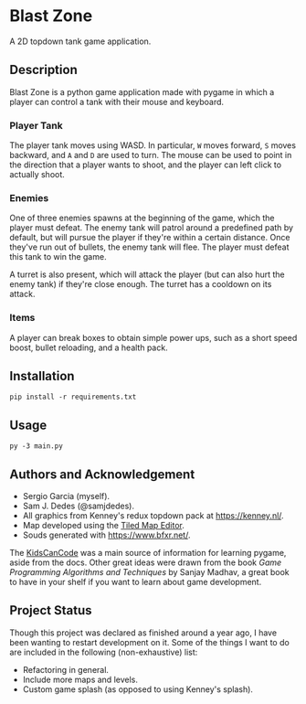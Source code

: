 # Blast Zone

A 2D topdown tank game application.

## Description

Blast Zone is a python game application made with pygame in which a player can control a tank with their mouse and keyboard.

### Player Tank

The player tank moves using WASD. In particular, `W` moves forward, `S` moves backward,
and `A` and `D` are used to turn. The mouse can be used to point in the direction
that a player wants to shoot, and the player can left click to actually shoot.

### Enemies

One of three enemies spawns at the beginning of the game, which the player must defeat. The enemy tank will patrol around a predefined path by default, but will pursue the player if they're within a certain distance. Once they've run out of bullets, the enemy tank will flee. The player must defeat this tank to win the game.

A turret is also present, which will attack the player (but can also hurt the enemy tank) if they're close enough. The turret has a cooldown on its attack.

### Items

A player can break boxes to obtain simple power ups, such as a short speed boost, bullet reloading, and a health pack.

## Installation

```
pip install -r requirements.txt
```

## Usage

```
py -3 main.py
```

## Authors and Acknowledgement

- Sergio Garcia (myself).
- Sam J. Dedes (@samjdedes).
- All graphics from Kenney's redux topdown pack at https://kenney.nl/.
- Map developed using the [Tiled Map Editor](https://www.mapeditor.org/).
- Souds generated with https://www.bfxr.net/.

The [KidsCanCode](https://www.youtube.com/watch?v=VO8rTszcW4s&list=PLsk-HSGFjnaH5yghzu7PcOzm9NhsW0Urw) was a main source of information for learning pygame, aside from the docs. Other great ideas were drawn from the book _Game Programming Algorithms and Techniques_ by Sanjay Madhav, a great book to have in your shelf if you want to learn about game development.

## Project Status

Though this project was declared as finished around a year ago, I have been wanting to restart development on it. Some of the things I want to do are included in the following (non-exhaustive) list:

- Refactoring in general.
- Include more maps and levels.
- Custom game splash (as opposed to using Kenney's splash).
